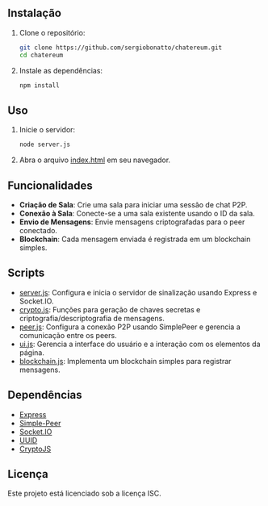 
## Instalação

1. Clone o repositório:
    ```sh
    git clone https://github.com/sergiobonatto/chatereum.git
    cd chatereum
    ```

2. Instale as dependências:
    ```sh
    npm install
    ```

## Uso

1. Inicie o servidor:
    ```sh
    node server.js
    ```

2. Abra o arquivo [index.html](http://_vscodecontentref_/7) em seu navegador.

## Funcionalidades

- **Criação de Sala**: Crie uma sala para iniciar uma sessão de chat P2P.
- **Conexão à Sala**: Conecte-se a uma sala existente usando o ID da sala.
- **Envio de Mensagens**: Envie mensagens criptografadas para o peer conectado.
- **Blockchain**: Cada mensagem enviada é registrada em um blockchain simples.

## Scripts

- [server.js](http://_vscodecontentref_/8): Configura e inicia o servidor de sinalização usando Express e Socket.IO.
- [crypto.js](http://_vscodecontentref_/9): Funções para geração de chaves secretas e criptografia/descriptografia de mensagens.
- [peer.js](http://_vscodecontentref_/10): Configura a conexão P2P usando SimplePeer e gerencia a comunicação entre os peers.
- [ui.js](http://_vscodecontentref_/11): Gerencia a interface do usuário e a interação com os elementos da página.
- [blockchain.js](http://_vscodecontentref_/12): Implementa um blockchain simples para registrar mensagens.

## Dependências

- [Express](https://www.npmjs.com/package/express)
- [Simple-Peer](https://www.npmjs.com/package/simple-peer)
- [Socket.IO](https://www.npmjs.com/package/socket.io)
- [UUID](https://www.npmjs.com/package/uuid)
- [CryptoJS](https://cdnjs.com/libraries/crypto-js)

## Licença

Este projeto está licenciado sob a licença ISC.
